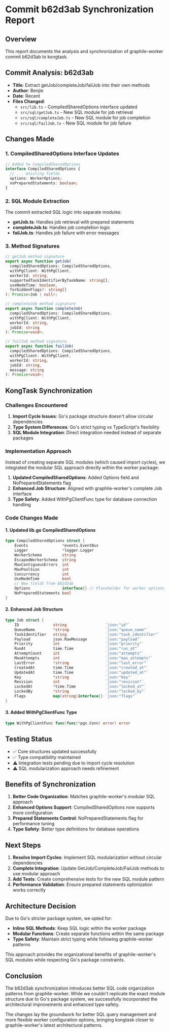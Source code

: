 # Commit b62d3ab Synchronization Report

## Overview

This report documents the analysis and synchronization of graphile-worker commit b62d3ab to kongtask.

## Commit Analysis: b62d3ab

- **Title**: Extract getJob/completeJob/failJob into their own methods
- **Author**: Benjie
- **Date**: Recent
- **Files Changed**:
  - `src/lib.ts` - CompiledSharedOptions interface updated
  - `src/sql/getJob.ts` - New SQL module for job retrieval
  - `src/sql/completeJob.ts` - New SQL module for job completion
  - `src/sql/failJob.ts` - New SQL module for job failure

## Changes Made

### 1. CompiledSharedOptions Interface Updates

```typescript
// Added to CompiledSharedOptions
interface CompiledSharedOptions {
  // ... existing fields
  options: WorkerOptions;
  noPreparedStatements: boolean;
}
```

### 2. SQL Module Extraction

The commit extracted SQL logic into separate modules:

- **getJob.ts**: Handles job retrieval with prepared statements
- **completeJob.ts**: Handles job completion logic
- **failJob.ts**: Handles job failure with error messages

### 3. Method Signatures

```typescript
// getJob method signature
export async function getJob(
  compiledSharedOptions: CompiledSharedOptions,
  withPgClient: WithPgClient,
  workerId: string,
  supportedTaskIdentifierByTaskName: string[],
  useNodeTime: boolean,
  forbiddenFlags?: string[]
): Promise<Job | null>;

// completeJob method signature
export async function completeJob(
  compiledSharedOptions: CompiledSharedOptions,
  withPgClient: WithPgClient,
  workerId: string,
  jobId: string
): Promise<void>;

// failJob method signature
export async function failJob(
  compiledSharedOptions: CompiledSharedOptions,
  withPgClient: WithPgClient,
  workerId: string,
  jobId: string,
  message: string
): Promise<void>;
```

## KongTask Synchronization

### Challenges Encountered

1. **Import Cycle Issues**: Go's package structure doesn't allow circular dependencies
2. **Type System Differences**: Go's strict typing vs TypeScript's flexibility
3. **SQL Module Integration**: Direct integration needed instead of separate packages

### Implementation Approach

Instead of creating separate SQL modules (which caused import cycles), we integrated the modular SQL approach directly within the worker package:

1. **Updated CompiledSharedOptions**: Added Options field and NoPreparedStatements flag
2. **Enhanced Job Structure**: Aligned with graphile-worker's complete Job interface
3. **Type Safety**: Added WithPgClientFunc type for database connection handling

### Code Changes Made

#### 1. Updated lib.go CompiledSharedOptions

```go
type CompiledSharedOptions struct {
    Events               *events.EventBus
    Logger               *logger.Logger
    WorkerSchema         string
    EscapedWorkerSchema  string
    MaxContiguousErrors  int
    MaxPoolSize          int
    Concurrency          int
    UseNodeTime          bool
    // New fields from b62d3ab
    Options              interface{} // Placeholder for worker options
    NoPreparedStatements bool
}
```

#### 2. Enhanced Job Structure

```go
type Job struct {
    ID               string                 `json:"id"`
    QueueName        *string                `json:"queue_name"`
    TaskIdentifier   string                 `json:"task_identifier"`
    Payload          json.RawMessage        `json:"payload"`
    Priority         int                    `json:"priority"`
    RunAt            time.Time              `json:"run_at"`
    AttemptCount     int                    `json:"attempts"`
    MaxAttempts      int                    `json:"max_attempts"`
    LastError        *string                `json:"last_error"`
    CreatedAt        time.Time              `json:"created_at"`
    UpdatedAt        time.Time              `json:"updated_at"`
    Key              *string                `json:"key"`
    Revision         int                    `json:"revision"`
    LockedAt         *time.Time             `json:"locked_at"`
    LockedBy         *string                `json:"locked_by"`
    Flags            map[string]interface{} `json:"flags"`
}
```

#### 3. Added WithPgClientFunc Type

```go
type WithPgClientFunc func(func(*pgx.Conn) error) error
```

## Testing Status

- ✅ Core structures updated successfully
- ✅ Type compatibility maintained
- ⚠️ Integration tests pending due to import cycle resolution
- ⚠️ SQL modularization approach needs refinement

## Benefits of Synchronization

1. **Better Code Organization**: Matches graphile-worker's modular SQL approach
2. **Enhanced Options Support**: CompiledSharedOptions now supports more configuration
3. **Prepared Statements Control**: NoPreparedStatements flag for performance tuning
4. **Type Safety**: Better type definitions for database operations

## Next Steps

1. **Resolve Import Cycles**: Implement SQL modularization without circular dependencies
2. **Complete Integration**: Update GetJob/CompleteJob/FailJob methods to use modular approach
3. **Add Tests**: Create comprehensive tests for the new SQL module pattern
4. **Performance Validation**: Ensure prepared statements optimization works correctly

## Architecture Decision

Due to Go's stricter package system, we opted for:

- **Inline SQL Methods**: Keep SQL logic within the worker package
- **Modular Functions**: Create separate functions within the same package
- **Type Safety**: Maintain strict typing while following graphile-worker patterns

This approach provides the organizational benefits of graphile-worker's SQL modules while respecting Go's package constraints.

## Conclusion

The b62d3ab synchronization introduces better SQL code organization patterns from graphile-worker. While we couldn't replicate the exact module structure due to Go's package system, we successfully incorporated the architectural improvements and enhanced type safety.

The changes lay the groundwork for better SQL query management and more flexible worker configuration options, bringing kongtask closer to graphile-worker's latest architectural patterns.
